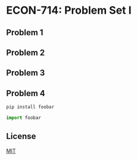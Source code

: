 # ECON-714: Problem Set I

## Problem 1

## Problem 2

## Problem 3

## Problem 4

```bash
pip install foobar
```

```python
import foobar
```

## License
[MIT](https://choosealicense.com/licenses/mit/)
